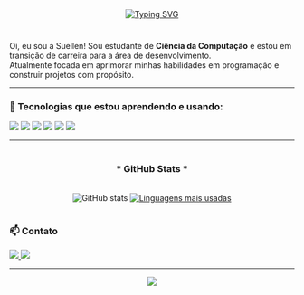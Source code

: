 <div align="center">
  <a href="https://git.io/typing-svg">
    <img src="https://readme-typing-svg.demolab.com?font=Fira+Code&weight=500&size=22&pause=1000&color=FF00F6&center=true&vCenter=true&random=false&width=524&lines=%E2%8A%B9+Welcome+to+my+profile!+%CB%99%E1%B5%95%CB%99+%E2%8A%B9+" alt="Typing SVG">
  </a>
</div>

<img align="center" alt="" src="./src/header-gif.gif">

#
Oi, eu sou a Suellen!
Sou estudante de **Ciência da Computação** e estou em transição de carreira para a área de desenvolvimento.  
Atualmente focada em aprimorar minhas habilidades em programação e construir projetos com propósito.

---

### 🧠 Tecnologias que estou aprendendo e usando:

<p align="left">
  <img src="https://img.shields.io/badge/Python-3776AB?style=for-the-badge&logo=python&logoColor=white"/>
  <img src="https://img.shields.io/badge/JavaScript-F7DF1E?style=for-the-badge&logo=javascript&logoColor=black"/>
  <img src="https://img.shields.io/badge/HTML5-E34F26?style=for-the-badge&logo=html5&logoColor=white"/>
  <img src="https://img.shields.io/badge/CSS-264de4?style=for-the-badge&logo=css3&logoColor=white"/>
  <img src="https://img.shields.io/badge/MySQL-00758F?style=for-the-badge&logo=mysql&logoColor=white"/>
  <img src="https://img.shields.io/badge/POO-8A2BE2?style=for-the-badge&logo=code&logoColor=white"/>
</p>

---

#

<div style="text-align: center;" align="center">
  <h3>* GitHub Stats *</h3>
  <br>
  <img src="https://github-readme-stats-git-masterrstaa-rickstaa.vercel.app/api?username=sllnoliveira&hide_title=true&show_icons=true&include_all_commits=false&count_private=true&line_height=25&hide=issues&bg_color=000&title_color=FF00F6&text_color=FFF&border_radius=3&border_color=36123c&icon_color=FF00F6&theme=jolly" alt="GitHub stats">

  <a href="https://github.com/sllnoliveira/github-readme-stats">
  <img src="https://github-readme-stats-git-masterrstaa-rickstaa.vercel.app/api/top-langs/?username=sllnoliveira&layout=compact&hide_title=false&count_private=true&langs_count=4&show_icons=true&title_color=AA7DFF&text_color=99CCFF&bg_color=000000&border_radius=3&border_color=AA7DFF&hide=less,scss" alt="Linguagens mais usadas" />
</a>

</div>


#

### 📫 Contato

<p align="left">
  <a href="mailto:suellen.oliveira94@outlook.com" target="_blank">
    <img src="https://img.shields.io/badge/E--mail-AA7DFF?style=for-the-badge&logo=gmail&logoColor=white"/>
  </a>
  <a href="https://www.linkedin.com/in/suellen-oliveira-5235b6224/" target="_blank">
    <img src="https://img.shields.io/badge/LinkedIn-99CCFF?style=for-the-badge&logo=linkedin&logoColor=white"/>
  </a>
</p>

---

<p align="center">
  <img src="https://github.com/sllnoliveira/sllnoliveira/blob/output/github-contribution-grid-snake.svg" />
</p>




